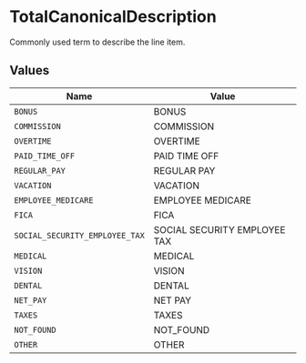 # TotalCanonicalDescription

Commonly used term to describe the line item.


## Values

| Name                           | Value                          |
| ------------------------------ | ------------------------------ |
| `BONUS`                        | BONUS                          |
| `COMMISSION`                   | COMMISSION                     |
| `OVERTIME`                     | OVERTIME                       |
| `PAID_TIME_OFF`                | PAID TIME OFF                  |
| `REGULAR_PAY`                  | REGULAR PAY                    |
| `VACATION`                     | VACATION                       |
| `EMPLOYEE_MEDICARE`            | EMPLOYEE MEDICARE              |
| `FICA`                         | FICA                           |
| `SOCIAL_SECURITY_EMPLOYEE_TAX` | SOCIAL SECURITY EMPLOYEE TAX   |
| `MEDICAL`                      | MEDICAL                        |
| `VISION`                       | VISION                         |
| `DENTAL`                       | DENTAL                         |
| `NET_PAY`                      | NET PAY                        |
| `TAXES`                        | TAXES                          |
| `NOT_FOUND`                    | NOT_FOUND                      |
| `OTHER`                        | OTHER                          |